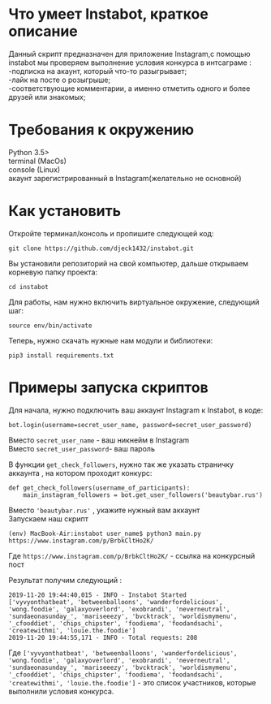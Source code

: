 # Что умеет Instabot, краткое описание 
  Данный скрипт предназначен для приложение Instagram,с помощью instabot мы проверяем выполнение условия конкурса в интсаграме :<br>
  -подписка на акаунт, который что-то разыгрывает;<br>
  -лайк на посте о розыгрыше;<br>
  -соответствующие комментарии, а именно отметить одного и более друзей или знакомых;<br>

# Требования к окружению
 Python 3.5> <br>
 terminal (MacOs)<br>
 console (Linux) <br>
 акаунт зарегистрированный в Instagram(желательно не основной) 

# Как установить
Откройте терминал/консоль и пропишите следующей код: 

```
git clone https://github.com/djeck1432/instabot.git
```
Вы установили репозиторий на свой компьютер, дальше открываем корневую папку проекта: 
```
cd instabot
```
Для работы, нам нужно включить виртуальное окружение, следующий шаг: 

```
source env/bin/activate
```
Теперь, нужно скачать нужные нам модули и библиотеки: 
```
pip3 install requirements.txt
```

# Примеры запуска скриптов
Для начала, нужно подключить ваш аккаунт Instagram к Instabot, в коде: 
```
bot.login(username=secret_user_name, password=secret_user_password) 
```
Вместо ```secret_user_name``` - ваш никнейм в Instagram<br>
Вместо ```secret_user_password```- ваш пароль 


В функции ```get_check_followers```, нужно так же указать страничку аккаунта , на котором проходит конкурс: 
```
def get_check_followers(username_of_participants):
    main_instagram_followers = bot.get_user_followers('beautybar.rus')
```
Вместо ```'beautybar.rus'``` , укажите нужный вам аккаунт
<br>
Запускаем наш скрипт 
```
(env) MacBook-Air:instabot user_name$ python3 main.py https://www.instagram.com/p/BrbkCltHo2K/
```
Где ```https://www.instagram.com/p/BrbkCltHo2K/``` - ссылка на конкурсный пост 

Результат получим следующий : 
```
2019-11-20 19:44:40,015 - INFO - Instabot Started
['vyvyonthatbeat', 'betweenballoons', 'wanderfordelicious', 'wong.foodie', 'galaxyoverlord', 'exobrandi', 'neverneutral', 'sundaeonasunday_', 'mariseeezy', 'bvcktrack', 'worldismymenu', '_cfooddiet', 'chips_chipster', 'foodiema', 'foodandsachi', 'createwithmi', 'louie.the.foodie']
2019-11-20 19:44:55,171 - INFO - Total requests: 208
```
Где ```['vyvyonthatbeat', 'betweenballoons', 'wanderfordelicious', 'wong.foodie', 'galaxyoverlord', 'exobrandi', 'neverneutral', 'sundaeonasunday_', 'mariseeezy', 'bvcktrack', 'worldismymenu', '_cfooddiet', 'chips_chipster', 'foodiema', 'foodandsachi', 'createwithmi', 'louie.the.foodie']``` - это список участников, которые выполнили условия конкурса. 






 
  
 
